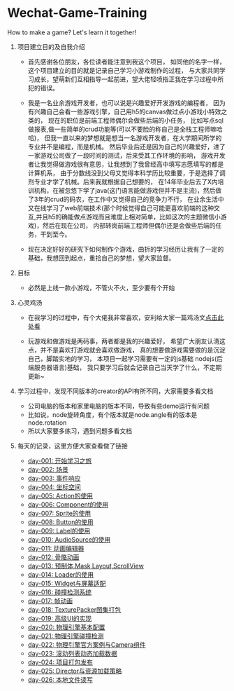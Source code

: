 # Wechat-Game-Training
How to make a game? Let's learn it together!

1. 项目建立目的及自我介绍

    * 首先感谢各位朋友，各位读者能注意到我这个项目，
        如同他的名字一样，这个项目建立的目的就是记录自己学习小游戏制作的过程，
        与大家共同学习成长，望萌新们互相指导一起前进，望大佬轻喷指正我在学习过程中所犯的错误。
       
    * 我是一名业余游戏开发者，也可以说是兴趣爱好开发游戏的编程者，
        因为有兴趣自己会看一些游戏引擎，自己用h5的canvas做过点小游戏小特效之类的，
        现在的职位是前端工程师偶尔会做些后端的小任务，
        比如写点sql做报表,做一些简单的crud功能等(可以不要脸的称自己是全栈工程师嘛哈哈)，
        但我一直以来的梦想就是想当一名游戏开发者，在大学期间所学的专业并不是编程，而是机械。
        然后毕业后还是因为自己的兴趣爱好，进了一家游戏公司做了一段时间的测试，后来受其工作环境的影响，
        游戏开发者让我觉得做游戏很有意思，让我想到了我曾经高中填写志愿填写的都是计算机系，
        由于分数线没到父母又觉得本科学历比较重要，于是选择了调剂专业才学了机械。后来我就根据自己想要的，
        在14年毕业后去了X内培训机构，在被忽悠下学了java(这门语言能做游戏但并不是主流)，然后做了3年的crud的码农，在工作中又觉得自己的竞争力不行，
        在业余生活中又在线学习了web前端技术(那个时候觉得自己可能更喜欢前端的这种交互,并且h5的确能做点游戏而且难度上相对简单，比如这次的主题微信小游戏)，然后在现在公司，
        内部转岗前端工程师但偶尔还是会做些后端的任务，干到至今。
        
    * 现在决定好好的研究下如何制作个游戏，曲折的学习经历让我有了一定的基础，我想回到起点，重拾自己的梦想，望大家监督。
    
2. 目标

    * 必然是上线一款小游戏，不管火不火，至少要有个开始

3. 心灵鸡汤

    * 在我学习的过程中，有个大佬我非常喜欢，安利给大家一篇鸡汤文[点击此处看](https://www.zhangxinxu.com/life/2019/03/study/)
    
    * 玩游戏和做游戏是两码事，两者都是我的兴趣爱好，
        希望广大朋友认清这点，并不是喜欢打游戏就会喜欢做游戏，
        真的想要做游戏需要做的是沉淀自己，脚踏实地的学习，
        本项目一起学习需要有一定的js基础 nodejs(后端服务器语言)基础，
        我只要学习后就会记录自己当天学了什么，不定期更新~
 
4. 学习过程中，发现不同版本的creator的API有所不同，大家需要多看文档
    * 公司电脑的版本和家里电脑的版本不同，导致有些demo运行有问题
    * 比如说，node旋转角度，有个版本就是node.angle有的版本是node.rotation
    * 所以大家要多练习，遇到问题多看文档 
    
5. 每天的记录，这里方便大家查看做了链接
    * [day-001: 开始学习之旅](./day-001-开始学习之旅/00-开始学习之旅.md)    
    * [day-002: 场景](./day-002-场景/00-cc.Node场景.md)    
    * [day-003: 事件响应](./day-003-事件/00-cc.Node事件响应.md)    
    * [day-004: 坐标空间](./day-004-坐标空间/00-cc.Node坐标空间.md)    
    * [day-005: Action的使用](./day-005-Action/00-Action使用.md)    
    * [day-006: Component的使用](./day-006-Component/00-cc.Component使用.md)    
    * [day-007: Sprite的使用](./day-007-Sprite/00-cc.Sprite使用.md)    
    * [day-008: Button的使用](./day-008-Button/00-cc.Button使用.md)    
    * [day-009: Label的使用](./day-009-Label/00-cc.Label组件使用.md)    
    * [day-010: AudioSource的使用](./day-010-AudioSource/00-AudioSource组件使用.md)    
    * [day-011: 动画编辑器](./day-011-动画编辑器/00-动画编辑器.md)    
    * [day-012: 骨骼动画](./day-012-骨骼动画/00-骨骼动画组件使用.md)    
    * [day-013: 预制体,Mask,Layout,ScrollView](./day-013-预制体,Mask,Layout,ScrollView/00-本章目录.md)    
    * [day-014: Loader的使用](./day-014-Loader/00-cc.Loader使用.md)    
    * [day-015: Widget与屏幕适配](./day-015-Widget与屏幕适配/00-cc.Widget与屏幕适配.md)    
    * [day-016: 碰撞检测系统](./day-016-碰撞检测系统/00-本章目录.md)    
    * [day-017: 帧动画](./day-017-帧动画/00-本章目录.md)    
    * [day-018: TexturePacker图集打包](./day-018-TexturePacker图集打包/00-TexturePacker图集打包.md)    
    * [day-019: 高级UI的实现](./day-019-高级UI的实现/00-高级UI的实现.md)    
    * [day-020: 物理引擎基本配置](./day-020-物理引擎基本配置/00-物理引擎基本配置.md)    
    * [day-021: 物理引擎碰撞检测](./day-021-物理引擎碰撞检测/00-物理引擎碰撞检测.md)    
    * [day-022: 物理引擎官方案例与Camera组件](./day-022-物理引擎官方案例与Camera组件/00-本章目录.md)    
    * [day-023: 滚动列表动态加载数据](./day-023-滚动列表动态加载数据/00-本章目录.md)    
    * [day-024: 项目打包发布](./day-024-项目打包发布/00-本章目录.md)    
    * [day-025: Director与资源加载策略](./day-025-Director与资源加载策略/00-本章目录.md)    
    * [day-026: 本地文件读写](./day-026-本地文件读写/00-本章目录.md)    
    
    
    
